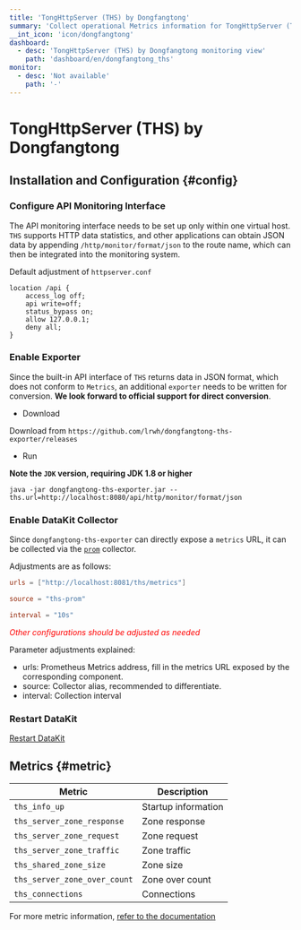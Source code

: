 ```yaml
---
title: 'TongHttpServer (THS) by Dongfangtong'
summary: 'Collect operational Metrics information for TongHttpServer (THS) by Dongfangtong'
__int_icon: 'icon/dongfangtong'
dashboard:
  - desc: 'TongHttpServer (THS) by Dongfangtong monitoring view'
    path: 'dashboard/en/dongfangtong_ths'
monitor:
  - desc: 'Not available'
    path: '-'
---
```


<!-- markdownlint-disable MD025 -->
# TongHttpServer (THS) by Dongfangtong
<!-- markdownlint-enable -->

## Installation and Configuration {#config}

### Configure API Monitoring Interface

The API monitoring interface needs to be set up only within one virtual host. `THS` supports HTTP data statistics, and other applications can obtain JSON data by appending `/http/monitor/format/json` to the route name, which can then be integrated into the monitoring system.

Default adjustment of `httpserver.conf`

```nginx
location /api {
    access_log off;
    api write=off;
    status_bypass on;
    allow 127.0.0.1;
    deny all;
}
```

### Enable Exporter

Since the built-in API interface of `THS` returns data in JSON format, which does not conform to `Metrics`, an additional `exporter` needs to be written for conversion. **We look forward to official support for direct conversion**.

- Download

Download from `https://github.com/lrwh/dongfangtong-ths-exporter/releases`

- Run

**Note the `JDK` version, requiring JDK 1.8 or higher**

```shell
java -jar dongfangtong-ths-exporter.jar --ths.url=http://localhost:8080/api/http/monitor/format/json
```

### Enable DataKit Collector

Since `dongfangtong-ths-exporter` can directly expose a `metrics` URL, it can be collected via the [`prom`](./prom.md) collector.

Adjustments are as follows:

```toml
urls = ["http://localhost:8081/ths/metrics"]

source = "ths-prom"

interval = "10s"
```

<!-- markdownlint-disable MD033 -->
<font color="red">*Other configurations should be adjusted as needed*</font>
<!-- markdownlint-enable -->

Parameter adjustments explained:

- urls: Prometheus Metrics address, fill in the metrics URL exposed by the corresponding component.
- source: Collector alias, recommended to differentiate.
- interval: Collection interval

### Restart DataKit

[Restart DataKit](../datakit/datakit-service-how-to.md#manage-service)

## Metrics {#metric}

| Metric | Description |
| --- | --- |
| `ths_info_up` | Startup information |
| `ths_server_zone_response` | Zone response |
| `ths_server_zone_request` | Zone request |
| `ths_server_zone_traffic` | Zone traffic |
| `ths_shared_zone_size` | Zone size |
| `ths_server_zone_over_count` | Zone over count |
| `ths_connections` | Connections |

For more metric information, [refer to the documentation](https://github.com/lrwh/dongfangtong-ths-exporter/blob/main/TongHttpServer%20v6.0%E7%94%A8%E6%88%B7%E6%89%8B%E5%86%8C.pdf)